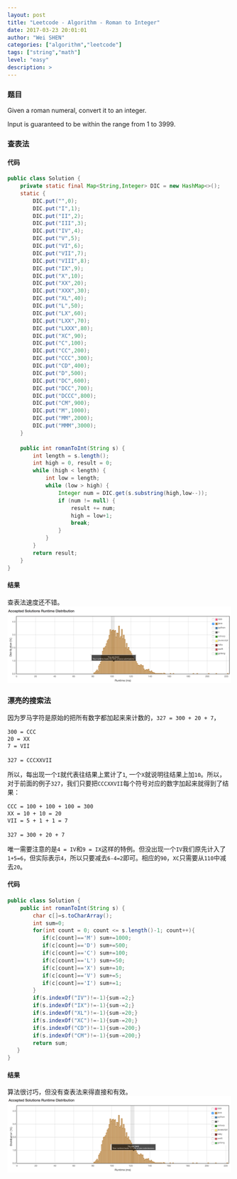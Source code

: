 ```yaml
---
layout: post
title: "Leetcode - Algorithm - Roman to Integer"
date: 2017-03-23 20:01:01
author: "Wei SHEN"
categories: ["algorithm","leetcode"]
tags: ["string","math"]
level: "easy"
description: >
---
```


### 题目
Given a roman numeral, convert it to an integer.

Input is guaranteed to be within the range from 1 to 3999.

### 查表法

#### 代码
```java
public class Solution {
    private static final Map<String,Integer> DIC = new HashMap<>();
    static {
        DIC.put("",0);
        DIC.put("I",1);
        DIC.put("II",2);
        DIC.put("III",3);
        DIC.put("IV",4);
        DIC.put("V",5);
        DIC.put("VI",6);
        DIC.put("VII",7);
        DIC.put("VIII",8);
        DIC.put("IX",9);
        DIC.put("X",10);
        DIC.put("XX",20);
        DIC.put("XXX",30);
        DIC.put("XL",40);
        DIC.put("L",50);
        DIC.put("LX",60);
        DIC.put("LXX",70);
        DIC.put("LXXX",80);
        DIC.put("XC",90);
        DIC.put("C",100);
        DIC.put("CC",200);
        DIC.put("CCC",300);
        DIC.put("CD",400);
        DIC.put("D",500);
        DIC.put("DC",600);
        DIC.put("DCC",700);
        DIC.put("DCCC",800);
        DIC.put("CM",900);
        DIC.put("M",1000);
        DIC.put("MM",2000);
        DIC.put("MMM",3000);
    }

    public int romanToInt(String s) {
        int length = s.length();
        int high = 0, result = 0;
        while (high < length) {
            int low = length;
            while (low > high) {
                Integer num = DIC.get(s.substring(high,low--));
                if (num != null) {
                    result += num;
                    high = low+1;
                    break;
                }
            }
        }
        return result;
    }
}
```

#### 结果
查表法速度还不错。
![roman-to-int-1](/images/leetcode/roman-to-int-1.png)

### 漂亮的搜索法
因为罗马字符是原始的把所有数字都加起来来计数的，`327 = 300 + 20 + 7`，
```
300 = CCC
20 = XX
7 = VII

327 = CCCXXVII
```
所以，每出现一个`I`就代表往结果上累计了`1`, 一个`X`就说明往结果上加`10`。所以，对于前面的例子`327`，我们只要把`CCCXXVII`每个符号对应的数字加起来就得到了结果：
```
CCC = 100 + 100 + 100 = 300
XX = 10 + 10 = 20
VII = 5 + 1 + 1 = 7

327 = 300 + 20 + 7
```
唯一需要注意的是`4 = IV`和`9 = IX`这样的特例。但没出现一个`IV`我们原先计入了`1+5=6`，但实际表示`4`，所以只要减去`6-4=2`即可。相应的`90`，`XC`只需要从`110`中减去`20`。

#### 代码
```java
public class Solution {
    public int romanToInt(String s) {
        char c[]=s.toCharArray();
        int sum=0;
        for(int count = 0; count <= s.length()-1; count++){
           if(c[count]=='M') sum+=1000;
           if(c[count]=='D') sum+=500;
           if(c[count]=='C') sum+=100;
           if(c[count]=='L') sum+=50;
           if(c[count]=='X') sum+=10;
           if(c[count]=='V') sum+=5;
           if(c[count]=='I') sum+=1;
        }
        if(s.indexOf("IV")!=-1){sum-=2;}
        if(s.indexOf("IX")!=-1){sum-=2;}
        if(s.indexOf("XL")!=-1){sum-=20;}
        if(s.indexOf("XC")!=-1){sum-=20;}
        if(s.indexOf("CD")!=-1){sum-=200;}
        if(s.indexOf("CM")!=-1){sum-=200;}
        return sum;
   }
}
```

#### 结果
算法很讨巧，但没有查表法来得直接和有效。
![roman-to-int-2](/images/leetcode/roman-to-int-2.png)
